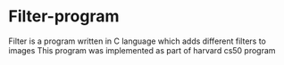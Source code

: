 # Filter-program
Filter is a program written in C language which adds different filters to images
This program was implemented as part of harvard cs50 program
